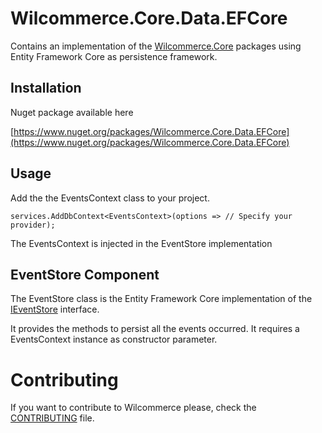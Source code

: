 # Wilcommerce.Core.Data.EFCore
Contains an implementation of the [Wilcommerce.Core](https://github.com/wilcommerce/Wilcommerce.Core) packages using Entity Framework Core as persistence framework.

## Installation

Nuget package available here 

[https://www.nuget.org/packages/Wilcommerce.Core.Data.EFCore](https://www.nuget.org/packages/Wilcommerce.Core.Data.EFCore)

## Usage
Add the the EventsContext class to your project.
```<C#>
services.AddDbContext<EventsContext>(options => // Specify your provider);
```
The EventsContext is injected in the EventStore implementation

## EventStore Component
The EventStore class is the Entity Framework Core implementation of the [IEventStore](https://github.com/wilcommerce/Wilcommerce.Core/blob/master/src/Wilcommerce.Core.Infrastructure/IEventStore.cs) interface.

It provides the methods to persist all the events occurred.
It requires a EventsContext instance as constructor parameter.

# Contributing
If you want to contribute to Wilcommerce please, check the [CONTRIBUTING](CONTRIBUTING.md) file.